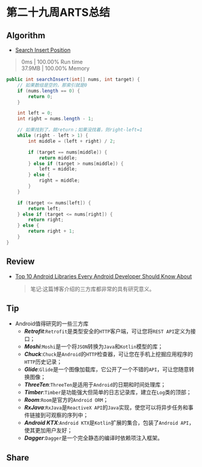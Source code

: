 # 第二十九周ARTS总结
## Algorithm
- [Search Insert Position](https://leetcode.com/problems/search-insert-position/)
> 0ms | 100.00% Run time  
> 37.9MB | 100.00% Memory
```java
public int searchInsert(int[] nums, int target) {
    // 如果数组是空的，那索引就是0
    if (nums.length == 0) {
        return 0;
    }

    int left = 0;
    int right = nums.length - 1;

    // 如果找到了，就return；如果没找着，则right-left=1
    while (right - left > 1) {
        int middle = (left + right) / 2;

        if (target == nums[middle]) {
            return middle;
        } else if (target > nums[middle]) {
            left = middle;
        } else {
            right = middle;
        }
    }

    if (target <= nums[left]) {
        return left;
    } else if (target <= nums[right]) {
        return right;
    } else {
        return right + 1;
    }
}
```

## Review
- [Top 10 Android Libraries Every Android Developer Should Know About](https://infinum.co/the-capsized-eight/top-10-android-libraries-every-android-developer-should-know-about)  
    > 笔记:这篇博客介绍的三方库都非常的具有研究意义。

## Tip
+ Android值得研究的一些三方库
  + ***Retrofit***:`Retrofit`是类型安全的`HTTP`客户端，可让您将`REST API`定义为接口；
  + ***Moshi***:`Moshi`是一个将`JSON`转换为`Java`和`Kotlin`模型的库；
  + ***Chuck***:`Chuck`是`Android`的`HTTP`检查器，可让您在手机上挖掘应用程序的`HTTP`历史记录；
  + ***Glide***:`Glide`是一个图像加载库，它公开了一个不错的`API`，可让您随意转换图像；
  + ***ThreeTen***:`ThreeTen`是适用于`Android`的日期和时间处理库；
  + ***Timber***:`Timber`是功能强大但简单的日志记录库，建立在`Log`类的顶部；
  + ***Room***:`Room`是官方的`Android ORM`；
  + ***RxJava***:`RxJava`是`ReactiveX API`的`Java`实现，使您可以将异步任务和事件链接到可观察的序列中；
  + ***Android KTX***:`Android KTX`是`Kotlin`扩展的集合，包装了`Android API`，使其更加用户友好；
  + ***Dagger***:`Dagger`是一个完全静态的编译时依赖项注入框架。

## Share